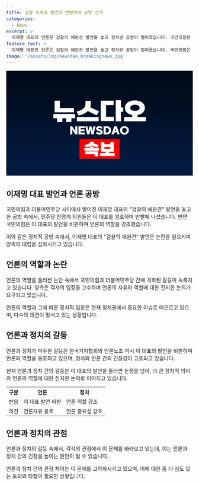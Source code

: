 ```yaml
---
title: 검찰 이재명 발언에 반발하며 공방 전개
categories:
  - News
excerpt: >
  이재명 대표의 언론은 검찰의 애완견 발언을 놓고 정치권 공방이 벌어졌습니다. 국민의힘은 이 발언을 비판하고, 민주당 친명계 의원들은 옹호했습니다. 언론인들은 애완견 비유에 분노했고, 이에 대한 지지 의견도 나왔습니다. 이에 대해 여당과 개혁신당은 애완견 행태로 비판했고, 한국기자협회와 언론노조 역시 이 발언을 망발로 비판했습니다.
feature_text: >
  이재명 대표의 언론은 검찰의 애완견 발언을 놓고 정치권 공방이 벌어졌습니다. 국민의힘은 이 발언을 비판하고, 민주당 친명계 의원들은 옹호했습니다. 언론인들은 애완견 비유에 분노했고, 이에 대한 지지 의견도 나왔습니다. 이에 대해 여당과 개혁신당은 애완견 행태로 비판했고, 한국기자협회와 언론노조 역시 이 발언을 망발로 비판했습니다.
image: '/assets/img/newsdao_breakingnews.jpg'
---
```


<p><img src="/assets/img/newsdao_breakingnews.jpg" alt="implanttips 속보" /></p>

<h2 data-ke-size="size26">이재명 대표 발언과 언론 공방</h2>

<p>국민의힘과 더불어민주당 사이에서 벌어진 이재명 대표의 "검찰의 애완견" 발언을 놓고한 공방 속에서, 민주당 친명계 의원들은 이 대표를 엄호하며 반발에 나섰습니다. 반면 국민의힘은 이 대표의 발언을 비판하며 언론의 역할을 강조했습니다.</p>

<p data-ke-size="size16">이와 같은 정치적 공방 속에서, 이재명 대표의 "검찰의 애완견" 발언은 논란을 일으키며 양측의 대립을 심화시키고 있습니다.</p>

<h2 data-ke-size="size26">언론의 역할과 논란</h2>

<p>언론의 역할을 둘러싼 논란 속에서 국민의힘과 더불어민주당 간에 격화된 갈등이 녹록지고 있습니다. 양측은 각자의 입장을 고수하며 언론의 자유와 역할에 대한 진지한 논의가 요구되고 있습니다.</p>

<p data-ke-size="size16">언론의 역할과 그에 따른 정치적 입장은 현재 정치권에서 중요한 이슈로 떠오르고 있으며, 다수의 의견이 맞서고 있는 상황입니다.</p>

<h2 data-ke-size="size26">언론과 정치의 갈등</h2>

<p>언론과 정치가 마주한 갈등은 한국기자협회와 언론노조 역시 이 대표의 발언을 비판하며 언론의 역할을 옹호하고 있으며, 정치와 언론 간의 긴장감이 고조되고 있습니다.</p>

<p data-ke-size="size16">현재 언론과 정치 간의 갈등은 이 대표의 발언을 둘러싼 논쟁을 넘어, 더 큰 정치적 의미와 언론의 역할에 대한 진지한 논의로 이어지고 있습니다.</p>

<table>
  <tr>
    <th>구분</th>
    <th>언론</th>
    <th>정치</th>
  </tr>
  <tr>
    <td>반응</td>
    <td>이 대표 발언 비판</td>
    <td>언론 역할 강조</td>
  </tr>
  <tr>
    <td>의견</td>
    <td>언론자유 옹호</td>
    <td>언론 중요성 강조</td>
  </tr>
</table>

<h2 data-ke-size="size26">언론과 정치의 관점</h2>

<p>언론과 정치의 갈등 속에서, 각각의 관점에서 이 문제를 바라보고 있는데, 이는 언론과 정치 간의 긴장을 높이는 원인이 될 수 있습니다.</p>

<p data-ke-size="size16">언론과 정치 간의 관점 차이는 이 문제를 고착화시키고 있으며, 이에 대한 좀 더 심도 있는 토의와 타협이 필요한 상황입니다.</p>

